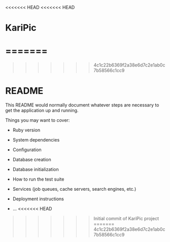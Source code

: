 <<<<<<< HEAD
<<<<<<< HEAD
# KariPic
=======
=======
>>>>>>> 4c1c22b6369f2a38e6d7c2e1ab0c7b58566c1cc9
# README

This README would normally document whatever steps are necessary to get the
application up and running.

Things you may want to cover:

* Ruby version

* System dependencies

* Configuration

* Database creation

* Database initialization

* How to run the test suite

* Services (job queues, cache servers, search engines, etc.)

* Deployment instructions

* ...
<<<<<<< HEAD
>>>>>>> Initial commit of KariPic project
=======
>>>>>>> 4c1c22b6369f2a38e6d7c2e1ab0c7b58566c1cc9
